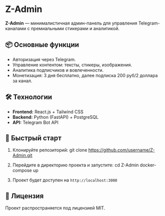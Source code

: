 # Z-Admin

**Z-Admin** — минималистичная админ-панель для управления Telegram-каналами с премиальными стикерами и аналитикой.

## 📦 Основные функции
- Авторизация через Telegram.
- Управление контентом: тексты, стикеры, изображения.
- Аналитика подписчиков и вовлеченности.
- Монетизация: 3 дня бесплатно, далее подписка 200 руб/2 доллара за канал.

## 🛠️ Технологии
- **Frontend:** React.js + Tailwind CSS
- **Backend:** Python (FastAPI) + PostgreSQL
- **API:** Telegram Bot API

## 🚀 Быстрый старт
1. Клонируйте репозиторий:
git clone https://github.com/username/Z-Admin.git

2. Перейдите в директорию проекта и запустите:
cd Z-Admin docker-compose up

3. Проект будет доступен на `http://localhost:3000`

## 📜 Лицензия
Проект распространяется под лицензией MIT.
